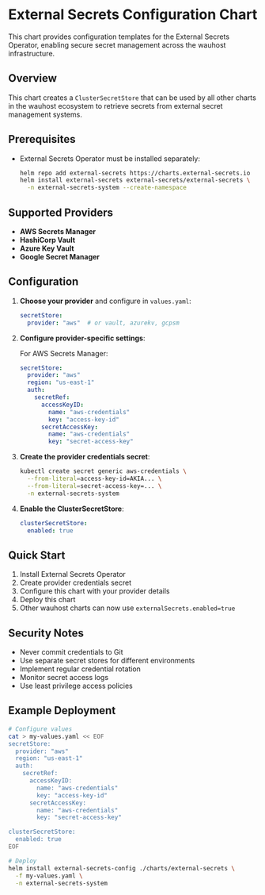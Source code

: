 # External Secrets Configuration Chart

This chart provides configuration templates for the External Secrets Operator, enabling secure secret management across the wauhost infrastructure.

## Overview

This chart creates a `ClusterSecretStore` that can be used by all other charts in the wauhost ecosystem to retrieve secrets from external secret management systems.

## Prerequisites

- External Secrets Operator must be installed separately:
  ```bash
  helm repo add external-secrets https://charts.external-secrets.io
  helm install external-secrets external-secrets/external-secrets \
    -n external-secrets-system --create-namespace
  ```

## Supported Providers

- **AWS Secrets Manager**
- **HashiCorp Vault**
- **Azure Key Vault**
- **Google Secret Manager**

## Configuration

1. **Choose your provider** and configure in `values.yaml`:

   ```yaml
   secretStore:
     provider: "aws"  # or vault, azurekv, gcpsm
   ```

2. **Configure provider-specific settings**:

   For AWS Secrets Manager:
   ```yaml
   secretStore:
     provider: "aws"
     region: "us-east-1"
     auth:
       secretRef:
         accessKeyID:
           name: "aws-credentials"
           key: "access-key-id"
         secretAccessKey:
           name: "aws-credentials"
           key: "secret-access-key"
   ```

3. **Create the provider credentials secret**:
   ```bash
   kubectl create secret generic aws-credentials \
     --from-literal=access-key-id=AKIA... \
     --from-literal=secret-access-key=... \
     -n external-secrets-system
   ```

4. **Enable the ClusterSecretStore**:
   ```yaml
   clusterSecretStore:
     enabled: true
   ```

## Quick Start

1. Install External Secrets Operator
2. Create provider credentials secret
3. Configure this chart with your provider details
4. Deploy this chart
5. Other wauhost charts can now use `externalSecrets.enabled=true`

## Security Notes

- Never commit credentials to Git
- Use separate secret stores for different environments
- Implement regular credential rotation
- Monitor secret access logs
- Use least privilege access policies

## Example Deployment

```bash
# Configure values
cat > my-values.yaml << EOF
secretStore:
  provider: "aws"
  region: "us-east-1"
  auth:
    secretRef:
      accessKeyID:
        name: "aws-credentials"
        key: "access-key-id"
      secretAccessKey:
        name: "aws-credentials"
        key: "secret-access-key"

clusterSecretStore:
  enabled: true
EOF

# Deploy
helm install external-secrets-config ./charts/external-secrets \
  -f my-values.yaml \
  -n external-secrets-system
```